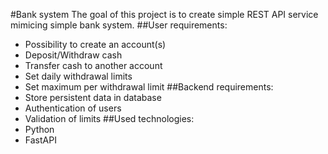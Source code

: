 #Bank system
The goal of this project is to create simple REST API service mimicing simple bank system.
##User requirements:
- Possibility to create an account(s)
- Deposit/Withdraw cash
- Transfer cash to another account
- Set daily withdrawal limits
- Set maximum per withdrawal limit
##Backend requirements:
- Store persistent data in database
- Authentication of users
- Validation of limits
##Used technologies:
- Python
- FastAPI